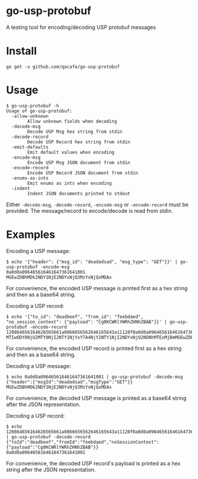 go-usp-protobuf
===============

A testing tool for encoding/decoding USP protobuf messages

Install
=======

``` shell
go get -u github.com/qacafe/go-usp-protobuf
```

Usage
=====

``` shell
$ go-usp-protobuf -h
Usage of go-usp-protobuf:
  -allow-unknown
    	Allow unknown fields when decoding
  -decode-msg
    	Decode USP Msg hex string from stdin
  -decode-record
    	Decode USP Record hex string from stdin
  -emit-defaults
    	Emit default values when encoding
  -encode-msg
    	Encode USP Msg JSON document from stdin
  -encode-record
    	Encode USP Record JSON document from stdin
  -enums-as-ints
    	Emit enums as ints when encoding
  -indent
    	Indent JSON documents printed to stdout
```

Either `-decode-msg`, `-decode-record`, `-encode-msg` or
`-encode-record` must be provided.  The message/record to
encode/decode is read from stdin.

Examples
========

Encoding a USP message:

``` shell
$ echo '{"header": {"msg_id": "deadadsad", "msg_type": "GET"}}' | go-usp-protobuf -encode-msg
0a0d0a096465616461647361641001
MGEwZDBhMDk2NDY1NjE2NDYxNjQ3MzYxNjQxMDAx
```

For convenience, the encoded USP message is printed first as a hex
string and then as a base64 string.

Encoding a USP record:

``` shell
$ echo '{"to_id": "deadbeef", "from_id": "feebdaed", "no_session_context": {"payload": "Cg0KCWRlYWRhZHNhZBAB"}}' | go-usp-protobuf -encode-record
120864656164626565661a0866656562646165643a11120f0a0d0a096465616461647361641001
MTIwODY0NjU2MTY0NjI2NTY1NjYxYTA4NjY2NTY1NjI2NDYxNjU2NDNhMTExMjBmMGEwZDBhMDk2NDY1NjE2NDYxNjQ3MzYxNjQxMDAx
```

For convenience, the encoded USP record is printed first as a hex
string and then as a base64 string.

Decoding a USP message:

``` shell
$ echo 0a0d0a096465616461647361641001 | go-usp-protobuf -decode-msg
{"header":{"msgId":"deadadsad","msgType":"GET"}}
MGEwZDBhMDk2NDY1NjE2NDYxNjQ3MzYxNjQxMDAx
```

For convenience, the decoded USP message is printed as a base64 string
after the JSON representation.

Decoding a USP record:

``` shell
$ echo 120864656164626565661a0866656562646165643a11120f0a0d0a096465616461647361641001 | go-usp-protobuf -decode-record
{"toId":"deadbeef","fromId":"feebdaed","noSessionContext":{"payload":"Cg0KCWRlYWRhZHNhZBAB"}}
0a0d0a096465616461647361641001
```

For convenience, the decoded USP record's payload is printed as a hex
string after the JSON representation.
